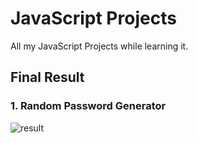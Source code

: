 # JavaScript Projects
All my JavaScript Projects while learning it.

## Final Result
### 1. Random Password Generator

![result](https://github.com/user-attachments/assets/ffa6eacb-477f-439d-a9bd-2e599fed4379)
